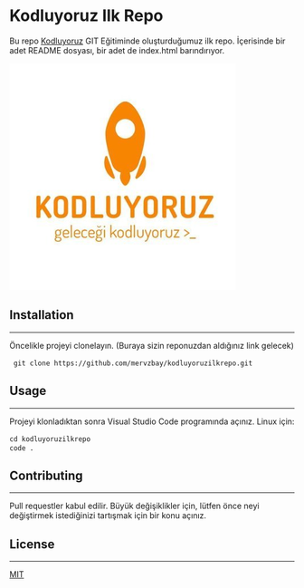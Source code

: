 # Kodluyoruz Ilk Repo
Bu repo [Kodluyoruz](https://kodluyoruz.org/) GIT Eğitiminde oluşturduğumuz ilk repo. İçerisinde bir adet README dosyası, bir adet de index.html barındırıyor.

![Kodluyoruz Görsel](https://raw.githubusercontent.com/Kodluyoruz/taskforce/git/git/markdown-nedir-nasil-kullaniriz-/figures/kodluyoruz_logo.jpg)

## Installation
---
Öncelikle projeyi clonelayın. (Buraya sizin reponuzdan aldığınız link gelecek)

````
 git clone https://github.com/mervzbay/kodluyoruzilkrepo.git
 ````


## Usage
---
Projeyi klonladıktan sonra Visual Studio Code programında açınız. Linux için:
````
cd kodluyoruzilkrepo
code .
````

##  Contributing
---
Pull requestler kabul edilir. Büyük değişiklikler için, lütfen önce neyi değiştirmek istediğinizi tartışmak için bir konu açınız.

## License
---
[MIT](https://choosealicense.com/licenses/mit/)
